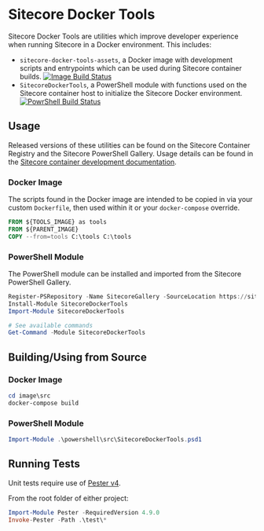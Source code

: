 # Sitecore Docker Tools

Sitecore Docker Tools are utilities which improve developer experience when running Sitecore in a Docker environment. This includes:

*  `sitecore-docker-tools-assets`, a Docker image with development scripts and entrypoints which can be used during Sitecore container builds.
[![Image Build Status](https://dev.azure.com/sitecore-devex/docker-tools/_apis/build/status/DockerTools.Image?branchName=main)](https://dev.azure.com/sitecore-devex/docker-tools/_build/latest?definitionId=9&branchName=main)
* `SitecoreDockerTools`, a PowerShell module with functions used on the Sitecore container host to initialize the Sitecore Docker environment.
[![PowrShell Build Status](https://dev.azure.com/sitecore-devex/docker-tools/_apis/build/status/DockerTools.PowerShell?branchName=main)](https://dev.azure.com/sitecore-devex/docker-tools/_build/latest?definitionId=10&branchName=main)

## Usage

Released versions of these utilities can be found on the Sitecore Container Registry and the Sitecore PowerShell Gallery. Usage details can be found in the [Sitecore container development documentation](https://doc.sitecore.com/developers/100/developer-tools/en/containers-in-sitecore-development.html).

### Docker Image
The scripts found in the Docker image are intended to be copied in via your custom `Dockerfile`, then used within it or your `docker-compose` override.

```Dockerfile
FROM ${TOOLS_IMAGE} as tools
FROM ${PARENT_IMAGE}
COPY --from=tools C:\tools C:\tools
```

### PowerShell Module
The PowerShell module can be installed and imported from the Sitecore PowerShell Gallery. 

```powershell
Register-PSRepository -Name SitecoreGallery -SourceLocation https://sitecore.myget.org/F/sc-powershell/api/v2
Install-Module SitecoreDockerTools
Import-Module SitecoreDockerTools

# See available commands
Get-Command -Module SitecoreDockerTools
```

## Building/Using from Source

### Docker Image
```powershell
cd image\src
docker-compose build
```

### PowerShell Module
```powershell
Import-Module .\powershell\src\SitecoreDockerTools.psd1
```

## Running Tests

Unit tests require use of [Pester v4](https://pester.dev/docs/v4/introduction/installation).

From the root folder of either project:

```powershell
Import-Module Pester -RequiredVersion 4.9.0
Invoke-Pester -Path .\test\*
```
